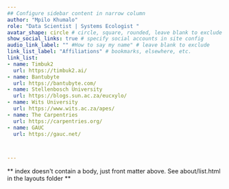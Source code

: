 ```yaml
---
## Configure sidebar content in narrow column
author: "Mpilo Khumalo"
role: "Data Scientist | Systems Ecologist "
avatar_shape: circle # circle, square, rounded, leave blank to exclude
show_social_links: true # specify social accounts in site config
audio_link_label: "" #How to say my name" # leave blank to exclude
link_list_label: "Affiliations" # bookmarks, elsewhere, etc.
link_list:
- name: Timbuk2
  url: https://timbuk2.ai/
- name: Bantubyte
  url: https://bantubyte.com/
- name: Stellenbosch University
  url: https://blogs.sun.ac.za/eucxylo/
- name: Wits University
  url: https://www.wits.ac.za/apes/
- name: The Carpentries
  url: https://carpentries.org/
- name: GAUC 
  url: https://gauc.net/



---
```


** index doesn't contain a body, just front matter above.
See about/list.html in the layouts folder **